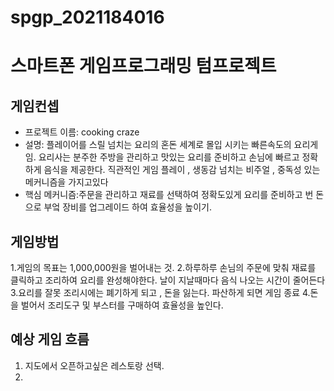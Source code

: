 # spgp_2021184016
# 스마트폰 게임프로그래밍 텀프로젝트
## 게임컨셉 
- 프로젝트 이름: cooking craze
- 설명: 플레이어를 스릴 넘치는 요리의 혼돈 세계로 몰입 시키는 빠른속도의 요리게임. 요리사는 분주한 주방을 관리하고 맛있는 요리를 준비하고 손님에 빠르고 정확하게 음식을 제공한다. 직관적인 게임 플레이 , 생동감 넘치는 비주얼 , 중독성 있는 메커니즘을 가지고있다
- 핵심 메커니즘:주문을 관리하고 재료를 선택하여 정확도있게 요리를 준비하고 번 돈으로 부엌 장비를 업그레이드 하여 효율성을 높이기.

## 게임방법
1.게임의 목표는 1,000,000원을 벌어내는 것. 
2.하루하루 손님의 주문에 맞춰 재료를 클릭하고 조리하여 요리를 완성해야한다. 날이 지날때마다 음식 나오는 시간이 줄어든다
3.요리를 잘못 조리시에는 폐기하게 되고 , 돈을 잃는다. 파산하게 되면 게임 종료
4.돈을 벌어서 조리도구 및 부스터를 구매하여 효율성을 높인다.


## 예상 게임 흐름 
1. 지도에서 오픈하고싶은 레스토랑 선택.
2. 

















